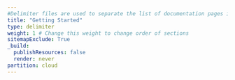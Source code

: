 ```yaml
---
#Delimiter files are used to separate the list of documentation pages into sections.
title: "Getting Started"
type: delimiter
weight: 1 # Change this weight to change order of sections
sitemapExclude: True
_build:
  publishResources: false
  render: never
partition: cloud
---
```

